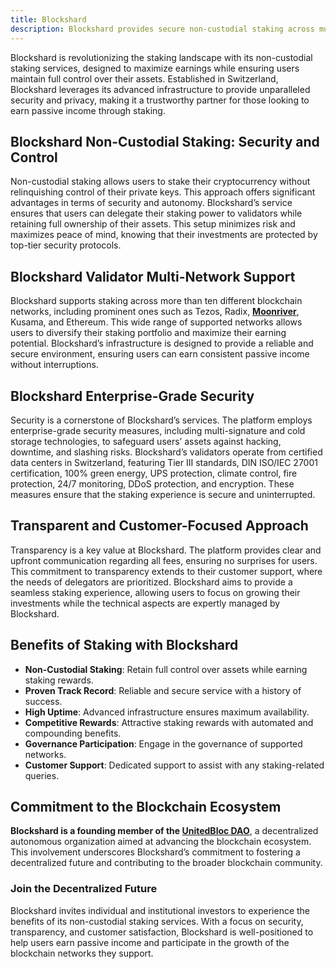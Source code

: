 ```yaml
---
title: Blockshard
description: Blockshard provides secure non-custodial staking across multiple blockchain networks, offering users control and transparent fees.
---
```


Blockshard is revolutionizing the staking landscape with its non-custodial staking services, designed to maximize earnings while ensuring users maintain full control over their assets. Established in Switzerland, Blockshard leverages its advanced infrastructure to provide unparalleled security and privacy, making it a trustworthy partner for those looking to earn passive income through staking.

## Blockshard Non-Custodial Staking: Security and Control
Non-custodial staking allows users to stake their cryptocurrency without relinquishing control of their private keys. This approach offers significant advantages in terms of security and autonomy. Blockshard’s service ensures that users can delegate their staking power to validators while retaining full ownership of their assets. This setup minimizes risk and maximizes peace of mind, knowing that their investments are protected by top-tier security protocols.

## Blockshard Validator Multi-Network Support
Blockshard supports staking across more than ten different blockchain networks, including prominent ones such as Tezos, Radix, [**Moonriver**](https://dablock.com/dapps/moonbeam-network/), Kusama, and Ethereum. This wide range of supported networks allows users to diversify their staking portfolio and maximize their earning potential. Blockshard’s infrastructure is designed to provide a reliable and secure environment, ensuring users can earn consistent passive income without interruptions.

## Blockshard Enterprise-Grade Security
Security is a cornerstone of Blockshard’s services. The platform employs enterprise-grade security measures, including multi-signature and cold storage technologies, to safeguard users’ assets against hacking, downtime, and slashing risks. Blockshard’s validators operate from certified data centers in Switzerland, featuring Tier III standards, DIN ISO/IEC 27001 certification, 100% green energy, UPS protection, climate control, fire protection, 24/7 monitoring, DDoS protection, and encryption. These measures ensure that the staking experience is secure and uninterrupted.

## Transparent and Customer-Focused Approach
Transparency is a key value at Blockshard. The platform provides clear and upfront communication regarding all fees, ensuring no surprises for users. This commitment to transparency extends to their customer support, where the needs of delegators are prioritized. Blockshard aims to provide a seamless staking experience, allowing users to focus on growing their investments while the technical aspects are expertly managed by Blockshard.

## Benefits of Staking with Blockshard
- **Non-Custodial Staking**: Retain full control over assets while earning staking rewards.
- **Proven Track Record**: Reliable and secure service with a history of success.
- **High Uptime**: Advanced infrastructure ensures maximum availability.
- **Competitive Rewards**: Attractive staking rewards with automated and compounding benefits.
- **Governance Participation**: Engage in the governance of supported networks.
- **Customer Support**: Dedicated support to assist with any staking-related queries.

## Commitment to the Blockchain Ecosystem
**Blockshard is a founding member of the [UnitedBloc DAO](/club/daos/unitedblock)**, a decentralized autonomous organization aimed at advancing the blockchain ecosystem. This involvement underscores Blockshard’s commitment to fostering a decentralized future and contributing to the broader blockchain community.

### Join the Decentralized Future
Blockshard invites individual and institutional investors to experience the benefits of its non-custodial staking services. With a focus on security, transparency, and customer satisfaction, Blockshard is well-positioned to help users earn passive income and participate in the growth of the blockchain networks they support.
